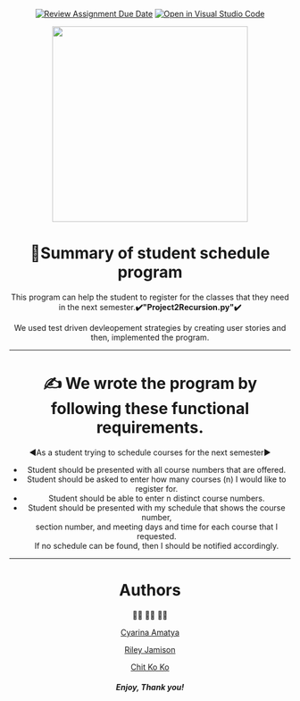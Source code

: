<div id="header" align="center">

[![Review Assignment Due Date](https://classroom.github.com/assets/deadline-readme-button-24ddc0f5d75046c5622901739e7c5dd533143b0c8e959d652212380cedb1ea36.svg)](https://classroom.github.com/a/p-TFLrSV)
[![Open in Visual Studio Code](https://classroom.github.com/assets/open-in-vscode-718a45dd9cf7e7f842a935f5ebbe5719a5e09af4491e668f4dbf3b35d5cca122.svg)](https://classroom.github.com/online_ide?assignment_repo_id=12775835&assignment_repo_type=AssignmentRepo)

  <img src="https://media.giphy.com/media/syBlSgDbjsMHC/giphy.gif" width="350"/>

<h1>&#x1F4D9;Summary of student schedule program</h1>
<p>This program can help the student to register for the classes that they need in the next semester.<strong>✔️"Project2Recursion.py"✔️</strong></p>
<p>We used test driven devleopement strategies by creating user stories and then, implemented the program.</p>


-------------------------------------------------------------------------------------------------------------------------------------------------------------------------------------------------------------


<div id="header" align="center">
<h1>✍️ We wrote the program by following these functional requirements.</h1>
<p>◀️As a student trying to schedule courses for the next semester▶️ <br>
  <ul>
<li> Student should be presented with all course numbers that are offered.</li>
<li>Student should be asked to enter how many courses (n) I would like to register for.</li>
<li>Student should be able to enter n distinct course numbers.</li>
<li>Student should be presented with my schedule that shows the course number,<br> section number, and meeting days and time for each course that I requested.<br> If no schedule can be found, then I should be notified accordingly.</li>
  </ul>
</p>

-------------------------------------------------------------------------------------------------------------------------------------------------------------------------------------------------------------
<h1>Authors</h1>

:man_technologist:  :man_technologist: :woman_technologist:

[Cyarina Amatya](https://github.com/cyari12)<br>

[Riley Jamison](https://github.com/rileyjson) <br>

[Chit Ko Ko](https://github.com/chitkoko7214084)


<h5>Enjoy, Thank you!</h5>
</div>
